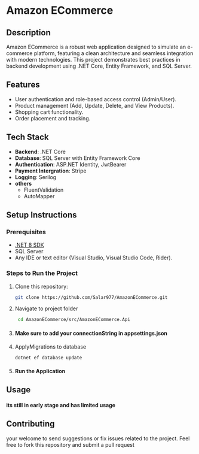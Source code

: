 # Amazon ECommerce

## Description

Amazon ECommerce is a robust web application designed to simulate an e-commerce platform, featuring a clean architecture and seamless integration with modern technologies. This project demonstrates best practices in backend development using .NET Core, Entity Framework, and SQL Server.

## Features

- User authentication and role-based access control (Admin/User).
- Product management (Add, Update, Delete, and View Products).
- Shopping cart functionality.
- Order placement and tracking.

## Tech Stack

- **Backend**: .NET Core
- **Database**: SQL Server with Entity Framework Core
- **Authentication**: ASP.NET Identity, JwtBearer
- **Payment Intergration**: Stripe
- **Logging**: Serilog
- **others**
    - FluentValidation
    - AutoMapper

## Setup Instructions

### Prerequisites

- [.NET 8 SDK](https://dotnet.microsoft.com/download)
- SQL Server
- Any IDE or text editor (Visual Studio, Visual Studio Code, Rider).

### Steps to Run the Project

1. Clone this repository:
   ```bash
   git clone https://github.com/Salar977/AmazonECommerce.git
2. Navigate to project folder
   ```bash
    cd AmazonECommerce/src/AmazonECommerce.Api
3. #### Make sure to add your connectionString in appsettings.json
4. ApplyMigrations to database
   ```bash
   dotnet ef database update
5. #### Run the Application

## Usage

#### its still in early stage and has limited usage

## Contributing
your welcome to send suggestions or fix issues related to the project. Feel free to fork this repository and submit a pull request

